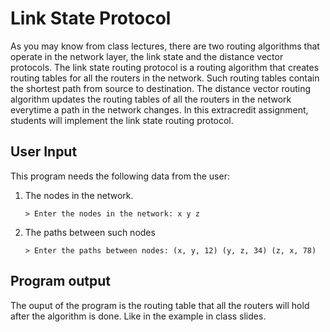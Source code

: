 # Link State Protocol 

As you may know from class lectures, there are two routing algorithms that operate in the network layer, the link state and the distance vector protocols. The link state routing protocol is a routing algorithm that creates routing tables for all the routers in the network. Such routing tables contain the shortest path from source to destination. The distance vector routing algorithm updates the routing tables of all the routers in the network everytime a path in the network changes. In this extracredit assignment, students will implement the link state routing protocol.

## User Input 

This program needs the following data from the user: 

1. The nodes in the network. 

       > Enter the nodes in the network: x y z 
       
2. The paths between such nodes 

       > Enter the paths between nodes: (x, y, 12) (y, z, 34) (z, x, 78) 
       
## Program output 

The ouput of the program is the routing table that all the routers will hold after the algorithm is done. Like in the example in class slides. 

